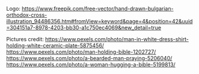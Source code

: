 Logo:
https://www.freepik.com/free-vector/hand-drawn-bulgarian-orthodox-cross-illustration_94486356.htm#fromView=keyword&page=4&position=42&uuid=304151a7-8978-4203-bb30-a1c750ec4069&new_detail=true

Pictures credit:
https://www.pexels.com/photo/man-in-white-dress-shirt-holding-white-ceramic-plate-5875456/
https://www.pexels.com/photo/man-holding-bible-1202727/
https://www.pexels.com/photo/a-bearded-man-praying-5206040/
https://www.pexels.com/photo/a-woman-hugging-a-bible-5199813/